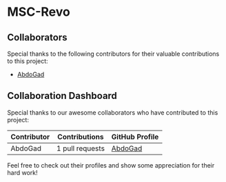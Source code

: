 # MSC-Revo
















## Collaborators

Special thanks to the following contributors for their valuable contributions to this project:

- [AbdoGad](https://github.com/abdogad5100)



## Collaboration Dashboard

Special thanks to our awesome collaborators who have contributed to this project:

| Contributor | Contributions | GitHub Profile |
|-------------|---------------|-----------------|
| AbdoGad      | 1 pull requests | [AbdoGad](https://github.com/abdogad5100) |

Feel free to check out their profiles and show some appreciation for their hard work!


